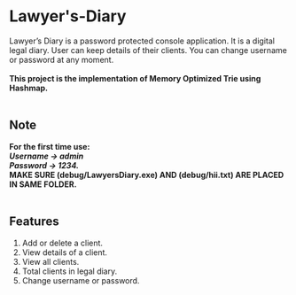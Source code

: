 # Lawyer's-Diary

Lawyer’s Diary is a password protected console application. It is a digital legal diary. User can keep details of their clients. You can change username or password at any moment.</br></br>
**This project is the implementation of Memory Optimized Trie using Hashmap.**</br></br>
## Note
**For the first time use:**</br>
***Username -> admin</br>
Password -> 1234.***</br>
**MAKE SURE (debug/LawyersDiary.exe) AND (debug/hii.txt) ARE PLACED IN SAME FOLDER.**</br></br>
## Features
<ol>
<li>	Add or delete a client.</li>
<li>	View details of a client.</li>
<li>	View all clients.</li>
<li>	Total clients in legal diary.</li>
<li>	Change username or password.</li>
</ol>

